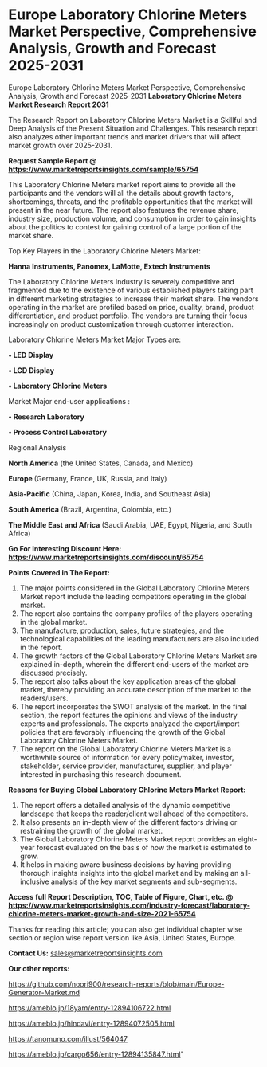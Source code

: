 # Europe Laboratory Chlorine Meters Market Perspective, Comprehensive Analysis, Growth and Forecast 2025-2031
Europe Laboratory Chlorine Meters Market Perspective, Comprehensive Analysis, Growth and Forecast 2025-2031
<strong>Laboratory Chlorine Meters Market Research Report 2031</strong>

The Research Report on Laboratory Chlorine Meters Market is a Skillful and Deep Analysis of the Present Situation and Challenges. This research report also analyzes other important trends and market drivers that will affect market growth over 2025-2031.

<strong>Request Sample Report @ <a href=https://www.marketreportsinsights.com/sample/65754>https://www.marketreportsinsights.com/sample/65754</a></strong>

This Laboratory Chlorine Meters market report aims to provide all the participants and the vendors will all the details about growth factors, shortcomings, threats, and the profitable opportunities that the market will present in the near future. The report also features the revenue share, industry size, production volume, and consumption in order to gain insights about the politics to contest for gaining control of a large portion of the market share.

Top Key Players in the Laboratory Chlorine Meters Market:

<strong>Hanna Instruments, Panomex, LaMotte, Extech Instruments</strong>

The Laboratory Chlorine Meters Industry is severely competitive and fragmented due to the existence of various established players taking part in different marketing strategies to increase their market share. The vendors operating in the market are profiled based on price, quality, brand, product differentiation, and product portfolio. The vendors are turning their focus increasingly on product customization through customer interaction.

Laboratory Chlorine Meters Market Major Types are:

<strong>• LED Display

• LCD Display

• Laboratory Chlorine Meters</strong>

Market Major end-user applications :

<strong>• Research Laboratory

• Process Control Laboratory</strong>

Regional Analysis

</u><strong><b>North America</b></strong> (the United States, Canada, and Mexico)

<strong><b>Europe </b></strong>(Germany, France, UK, Russia, and Italy)

<strong><b>Asia-Pacific</b></strong> (China, Japan, Korea, India, and Southeast Asia)

<strong><b>South America</b></strong> (Brazil, Argentina, Colombia, etc.)

<strong><b>The Middle East and Africa</b></strong> (Saudi Arabia, UAE, Egypt, Nigeria, and South Africa)

<strong>Go For Interesting Discount Here: <a href=https://www.marketreportsinsights.com/discount/65754>https://www.marketreportsinsights.com/discount/65754</a></strong>

<strong>Points Covered in The Report:</strong>
<ol>
  <li>The major points considered in the Global Laboratory Chlorine Meters Market report include the leading competitors operating in the global market.</li>
  <li>The report also contains the company profiles of the players operating in the global market.</li>
  <li>The manufacture, production, sales, future strategies, and the technological capabilities of the leading manufacturers are also included in the report.</li>
  <li>The growth factors of the Global Laboratory Chlorine Meters Market are explained in-depth, wherein the different end-users of the market are discussed precisely.</li>
  <li>The report also talks about the key application areas of the global market, thereby providing an accurate description of the market to the readers/users.</li>
  <li>The report incorporates the SWOT analysis of the market. In the final section, the report features the opinions and views of the industry experts and professionals. The experts analyzed the export/import policies that are favorably influencing the growth of the Global Laboratory Chlorine Meters Market.</li>
  <li>The report on the Global Laboratory Chlorine Meters Market is a worthwhile source of information for every policymaker, investor, stakeholder, service provider, manufacturer, supplier, and player interested in purchasing this research document.</li>
</ol>
<strong>Reasons for Buying Global Laboratory Chlorine Meters Market Report:</strong>

<ol>
  <li>The report offers a detailed analysis of the dynamic competitive landscape that keeps the reader/client well ahead of the competitors.</li>
  <li>It also presents an in-depth view of the different factors driving or restraining the growth of the global market.</li>
  <li>The Global Laboratory Chlorine Meters Market report provides an eight-year forecast evaluated on the basis of how the market is estimated to grow.</li>
  <li>It helps in making aware business decisions by having providing thorough insights insights into the global market and by making an all-inclusive analysis of the key market segments and sub-segments.</li>
</ol>
<strong>Access full Report Description, TOC, Table of Figure, Chart, etc. @ <a href=https://www.marketreportsinsights.com/industry-forecast/laboratory-chlorine-meters-market-growth-and-size-2021-65754>https://www.marketreportsinsights.com/industry-forecast/laboratory-chlorine-meters-market-growth-and-size-2021-65754</a></strong>


Thanks for reading this article; you can also get individual chapter wise section or region wise report version like Asia, United States, Europe.

<strong>Contact Us:</strong>
sales@marketreportsinsights.com

<strong>Our other reports:</strong>

<a href=https://github.com/noori900/research-reports/blob/main/Europe-Generator-Market.md>https://github.com/noori900/research-reports/blob/main/Europe-Generator-Market.md</a>

<a href=https://ameblo.jp/18yam/entry-12894106722.html>https://ameblo.jp/18yam/entry-12894106722.html</a>

<a href=https://ameblo.jp/hindavi/entry-12894072505.html>https://ameblo.jp/hindavi/entry-12894072505.html</a>

<a href=https://tanomuno.com/illust/564047>https://tanomuno.com/illust/564047</a>

<a href=https://ameblo.jp/cargo656/entry-12894135847.html>https://ameblo.jp/cargo656/entry-12894135847.html</a>"
